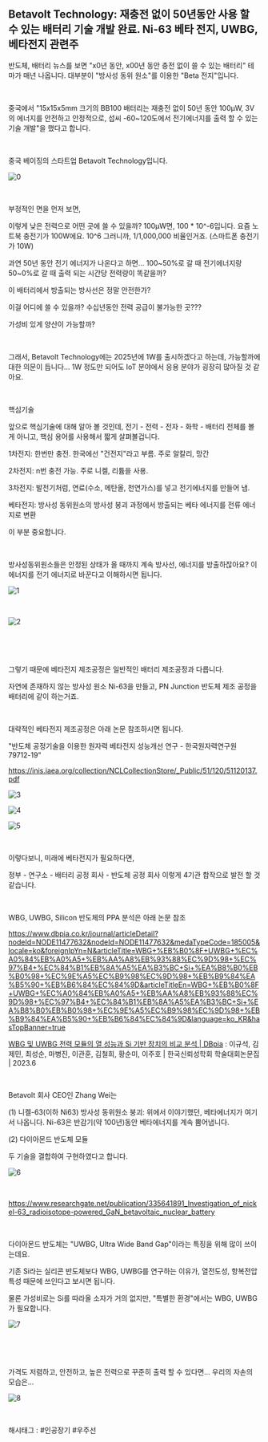 ## Betavolt Technology: 재충전 없이 50년동안 사용 할 수 있는 배터리 기술 개발 완료. Ni-63 베타 전지, UWBG, 베타전지 관련주

반도체, 배터리 뉴스를 보면 "x0년 동안, x00년 동안 충전 없이 쓸 수 있는 배터리" 테마가 매년 나옵니다. 대부분이 "방사성 동위 원소"를 이용한 "Beta 전지"입니다.

​

중국에서 "15x15x5mm 크기의 BB100 배터리는 재충전 없이 50년 동안 100μW, 3V의 에너지를 안전하고 안정적으로, 섭씨 -60~120도에서 전기에너지를 출력 할 수 있는 기술 개발"을 했다고 합니다.

​

중국 베이징의 스타트업 Betavolt Technology입니다.

![0](./asset/0.png)

​

부정적인 면을 먼저 보면,

이렇게 낮은 전력으로 어떤 곳에 쓸 수 있을까? 100μW면, 100 * 10^-6입니다. 요즘 노트북 충전기가 100W에요. 10^6 그러니까, 1/1,000,000 비율인거죠. (스마트폰 충전기가 10W)

과연 50년 동안 전기 에너지가 나온다고 하면... 100~50%로 갈 때 전기에너지랑 50~0%로 갈 때 출력 되는 시간당 전력량이 똑같을까?

이 배터리에서 방출되는 방사선은 정말 안전한가?

이걸 어디에 쓸 수 있을까? 수십년동안 전력 공급이 불가능한 곳???

가성비 있게 양산이 가능할까?

​

그래서, Betavolt Technology에는 2025년에 1W를 출시하겠다고 하는데, 가능할까에 대한 의문이 듭니다... 1W 정도만 되어도 IoT 분야에서 응용 분야가 굉장히 많아질 것 같아요.

​

핵심기술

앞으로 핵심기술에 대해 알아 볼 것인데, 전기 - 전력 - 전자 - 화학 - 배터리 전체를 볼 게 아니고, 핵심 용어를 사용해서 짧게 살펴볼겁니다.

1차전지: 한번만 충전. 한국에선 "건전지"라고 부름. 주로 알칼리, 망간

2차전지: n번 충전 가능. 주로 니켈, 리튬을 사용.

3차전지: 발전기처럼, 연료(수소, 메탄올, 천연가스)를 넣고 전기에너지를 만들어 냄. 

베타전지: 방사성 동위원소의 방사성 붕괴 과정에서 방출되는 베타 에너지를 전류 에너지로 변환

이 부분 중요합니다. 

​

방사성동위원소들은 안정된 상태가 올 때까지 계속 방사선,  에너지를 방출하잖아요? 이 에너지를 전기 에너지로 바꾼다고 이해하시면 됩니다.

![1](./asset/1.png)

​

![2](./asset/2.png)

​

​

그렇기 때문에 베타전지 제조공정은 일반적인 배터리 제조공정과 다릅니다.

자연에 존재하지 않는 방사성 원소 Ni-63을 만들고, PN Junction 반도체 제조 공정을 배터리에 같이 하는거죠.

​

대략적인 베타전지 제조공정은 아래 논문 참조하시면 됩니다.

"반도체 공정기술을 이용한 원자력 베타전지 성능개선 연구 - 한국원자력연구원 79712-19"

https://inis.iaea.org/collection/NCLCollectionStore/_Public/51/120/51120137.pdf

![3](./asset/3.png)

![4](./asset/4.png)

![5](./asset/5.png)

​

이렇다보니, 미래에 베타전지가 필요하다면,

정부 - 연구소 - 배터리 공정 회사 - 반도체 공정 회사 이렇게 4기관 합작으로 발전 할 것 같습니다.

​

WBG, UWBG, Silicon 반도체의 PPA 분석은 아래 논문 참조

https://www.dbpia.co.kr/journal/articleDetail?nodeId=NODE11477632&nodeId=NODE11477632&medaTypeCode=185005&locale=ko&foreignIpYn=N&articleTitle=WBG+%EB%B0%8F+UWBG+%EC%A0%84%EB%A0%A5+%EB%AA%A8%EB%93%88%EC%9D%98+%EC%97%B4+%EC%84%B1%EB%8A%A5%EA%B3%BC+Si+%EA%B8%B0%EB%B0%98+%EC%9E%A5%EC%B9%98%EC%9D%98+%EB%B9%84%EA%B5%90+%EB%B6%84%EC%84%9D&articleTitleEn=WBG+%EB%B0%8F+UWBG+%EC%A0%84%EB%A0%A5+%EB%AA%A8%EB%93%88%EC%9D%98+%EC%97%B4+%EC%84%B1%EB%8A%A5%EA%B3%BC+Si+%EA%B8%B0%EB%B0%98+%EC%9E%A5%EC%B9%98%EC%9D%98+%EB%B9%84%EA%B5%90+%EB%B6%84%EC%84%9D&language=ko_KR&hasTopBanner=true

[WBG 및 UWBG 전력 모듈의 열 성능과 Si 기반 장치의 비교 분석 | DBpia](https://www.dbpia.co.kr/journal/articleDetail?nodeId=NODE11477632&nodeId=NODE11477632&medaTypeCode=185005&locale=ko&foreignIpYn=N&articleTitle=WBG+%EB%B0%8F+UWBG+%EC%A0%84%EB%A0%A5+%EB%AA%A8%EB%93%88%EC%9D%98+%EC%97%B4+%EC%84%B1%EB%8A%A5%EA%B3%BC+Si+%EA%B8%B0%EB%B0%98+%EC%9E%A5%EC%B9%98%EC%9D%98+%EB%B9%84%EA%B5%90+%EB%B6%84%EC%84%9D&articleTitleEn=WBG+%EB%B0%8F+UWBG+%EC%A0%84%EB%A0%A5+%EB%AA%A8%EB%93%88%EC%9D%98+%EC%97%B4+%EC%84%B1%EB%8A%A5%EA%B3%BC+Si+%EA%B8%B0%EB%B0%98+%EC%9E%A5%EC%B9%98%EC%9D%98+%EB%B9%84%EA%B5%90+%EB%B6%84%EC%84%9D&language=ko_KR&hasTopBanner=true) : 이규석, 김제민, 최성순, 마병진, 이관훈, 김철희, 황순미, 이주호 | 한국신뢰성학회 학술대회논문집 | 2023.6

​

Betavolt 회사 CEO인 Zhang Wei는

(1) 니켈-63(이하 Ni63) 방사성 동위원소 붕괴: 위에서 이야기했던, 베타에너지가 여기서 나옵니다. Ni-63은 반감기(약 100년)동안 베타에너지를 계속 뿜어냅니다.

(2) 다이아몬드 반도체 모듈

두 기술을 결합하여 구현하였다고 합니다.

![6](./asset/6.png)

​

https://www.researchgate.net/publication/335641891_Investigation_of_nickel-63_radioisotope-powered_GaN_betavoltaic_nuclear_battery

​

다이아몬드 반도체는 "UWBG, Ultra Wide Band Gap"이라는 특징을 위해 많이 쓰이는데요.

기존 Si라는 실리콘 반도체보다 WBG, UWBG를 연구하는 이유가, 열전도성, 항복전압 특성 때문에 쓰인다고 보시면 됩니다.

물론 가성비로는 Si를 따라올 소자가 거의 없지만, "특별한 환경"에서는 WBG, UWBG가 필요합니다.

![7](./asset/7.png)

​

​

가격도 저렴하고, 안전하고, 높은 전력으로 꾸준히 출력 할 수 있다면... 우리의 자손의 모습은...

![8](./asset/8.png)

​

 해시태그 : #인공장기 #우주선